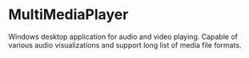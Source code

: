 # MultiMediaPlayer
Windows desktop application for audio and video playing. Capable of various audio visualizations and support long list of media file formats.
